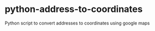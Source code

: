 python-address-to-coordinates
=============================

Python script to convert addresses to coordinates using google maps
